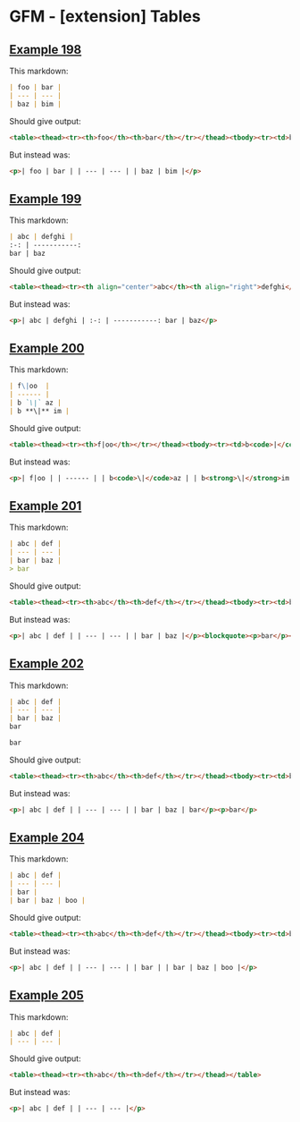 # GFM - [extension] Tables

## [Example 198](https://github.github.com/gfm/#example-198)

This markdown:

```markdown
| foo | bar |
| --- | --- |
| baz | bim |
```

Should give output:

```html
<table><thead><tr><th>foo</th><th>bar</th></tr></thead><tbody><tr><td>baz</td><td>bim</td></tr></tbody></table>
```

But instead was:

```html
<p>| foo | bar | | --- | --- | | baz | bim |</p>
```
## [Example 199](https://github.github.com/gfm/#example-199)

This markdown:

```markdown
| abc | defghi |
:-: | -----------:
bar | baz
```

Should give output:

```html
<table><thead><tr><th align="center">abc</th><th align="right">defghi</th></tr></thead><tbody><tr><td align="center">bar</td><td align="right">baz</td></tr></tbody></table>
```

But instead was:

```html
<p>| abc | defghi | :-: | -----------: bar | baz</p>
```
## [Example 200](https://github.github.com/gfm/#example-200)

This markdown:

```markdown
| f\|oo  |
| ------ |
| b `\|` az |
| b **\|** im |
```

Should give output:

```html
<table><thead><tr><th>f|oo</th></tr></thead><tbody><tr><td>b<code>|</code>az</td></tr><tr><td>b<strong>|</strong>im</td></tr></tbody></table>
```

But instead was:

```html
<p>| f|oo | | ------ | | b<code>\|</code>az | | b<strong>\|</strong>im |</p>
```
## [Example 201](https://github.github.com/gfm/#example-201)

This markdown:

```markdown
| abc | def |
| --- | --- |
| bar | baz |
> bar
```

Should give output:

```html
<table><thead><tr><th>abc</th><th>def</th></tr></thead><tbody><tr><td>bar</td><td>baz</td></tr></tbody></table><blockquote><p>bar</p></blockquote>
```

But instead was:

```html
<p>| abc | def | | --- | --- | | bar | baz |</p><blockquote><p>bar</p></blockquote>
```
## [Example 202](https://github.github.com/gfm/#example-202)

This markdown:

```markdown
| abc | def |
| --- | --- |
| bar | baz |
bar

bar
```

Should give output:

```html
<table><thead><tr><th>abc</th><th>def</th></tr></thead><tbody><tr><td>bar</td><td>baz</td></tr><tr><td>bar</td><td></td></tr></tbody></table><p>bar</p>
```

But instead was:

```html
<p>| abc | def | | --- | --- | | bar | baz | bar</p><p>bar</p>
```
## [Example 204](https://github.github.com/gfm/#example-204)

This markdown:

```markdown
| abc | def |
| --- | --- |
| bar |
| bar | baz | boo |
```

Should give output:

```html
<table><thead><tr><th>abc</th><th>def</th></tr></thead><tbody><tr><td>bar</td><td></td></tr><tr><td>bar</td><td>baz</td></tr></tbody></table>
```

But instead was:

```html
<p>| abc | def | | --- | --- | | bar | | bar | baz | boo |</p>
```
## [Example 205](https://github.github.com/gfm/#example-205)

This markdown:

```markdown
| abc | def |
| --- | --- |
```

Should give output:

```html
<table><thead><tr><th>abc</th><th>def</th></tr></thead></table>
```

But instead was:

```html
<p>| abc | def | | --- | --- |</p>
```
